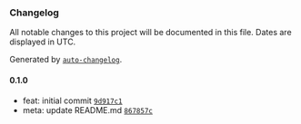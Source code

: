 ### Changelog

All notable changes to this project will be documented in this file. Dates are displayed in UTC.

Generated by [`auto-changelog`](https://github.com/CookPete/auto-changelog).

#### 0.1.0

- feat: initial commit [`9d917c1`](https://github.com/h-enk/hyas-seo/commit/9d917c144ac0ef0ca56ddc2d2ba640b030b49bc4)
- meta: update README.md [`867857c`](https://github.com/h-enk/hyas-seo/commit/867857cf024ae827522ca710884eb62a5dd19097)

